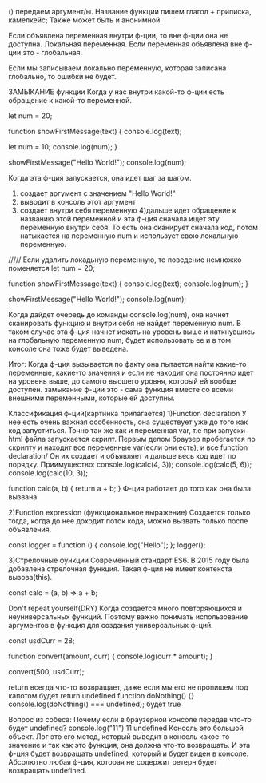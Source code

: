 () передаем аргумент/ы. 
Название функции пишем глагол + приписка, камелкейс; Также может быть и анонимной.

Если объявлена переменная внутри ф-ции, то вне ф-ции она не доступна. Локальная переменная.
Если переменная объявлена вне ф-ции это - глобальная.

Если мы записываем локально переменную, которая записана глобально, то ошибки не будет. 

ЗАМЫКАНИЕ функции
Когда у нас внутри какой-то ф-ции есть обращение к какой-то переменной.

let num = 20;

function showFirstMessage(text) {
  console.log(text);

  let num = 10;
  console.log(num);
}

showFirstMessage("Hello World!");
console.log(num);

Когда эта ф-ция запускается, она идет шаг за шагом.
1) создает аргумент с значением "Hello World!"
2) выводит в консоль этот аргумент
3) создает внутри себя переменную 
4)дальше идет обращение к названию этой переменной и эта ф-ция сначала ищет эту переменную внутри себя. То есть она сканирует сначала код, потом натыкается на переменную num и использует свою локальную переменную.

///// Если удалить локадьную переменную, то поведение немножко поменяется
let num = 20;

function showFirstMessage(text) {
  console.log(text);
  console.log(num);
}

showFirstMessage("Hello World!");
console.log(num);

Когда дайдет очередь до команды   console.log(num), она начнет сканировать функцию и внутри себя не найдет переменную num. В таком случае эта ф-ция начнет искать на уровень выше и наткнувшись на глобальную переменную num, будет использовать ее и в том консоле она тоже будет выведена.

Итог: Когда ф-ция вызывается по факту она пытается найти какие-то переменные, какие-то значения и если не находит она постоянно идет на уровень выше, до самого высшего уровня, который ей вообще доступен.
замыкание ф-ции это - сама функция вместе со всеми внешними переменными, которые ей доступны.


Классификация ф-ций(картинка прилагается)
1)Function declaration
У нее есть очень важная особенность, она существует уже до того как код запуститься. Точно так же как и переменная var, т.е при запуски html  файла запускается скрипт. Первым делом браузер пробегается по скрипту и находит все переменные var(если они есть), и все function declaration/ Он их создает и объявляет и дальше весь код идет по порядку.
Приимущество:
console.log(calc(4, 3));
console.log(calc(5, 6));
console.log(calc(10, 3));

function calc(a, b) {
  return a + b;
}
Ф-ция работает до того как она была вызвана.

2)Function expression (функциональное выражение)
Создается только тогда, когда до нее доходит поток кода, можно вызвать только после объявления.

const logger = function () {
  console.log("Hello");
};
logger();

3)Стрелочные функции
Современный стандарт ES6. В 2015 году была добавлена стрелочная функция.
Такая ф-ция не имеет контекста вызова(this).

const calc = (a, b) => a + b;

<!-- ///////////////////////////////////////////////////////////// -->
Don't repeat yourself(DRY)
Когда создается много повторяющихся и неуниверсальных функций. Поэтому важно понимать использование аргументов в функция для создания универсальных ф-ций.

const usdCurr = 28;

function convert(amount, curr) {
  console.log(curr * amount);
}

convert(500, usdCurr);

 return всегда что-то возвращает, даже если мы его не пропишем под капотом будет return undefined
function doNothing() {}
console.log(doNothing() === undefined); 
будет true

Вопрос из собеса:
Почему если в браузерной консоле передав что-то будет undefined?
console.log("11")
11
undefined
Консоль это большой объект. Лог это его метод, который выводит в консоль какое-то значение и так как это функция, она должна что-то возвращать. И эта ф-ция будет возвращать undefined, который и будет виден в консоле. Абсолютно любая ф-ция, которая не содержит ретерн будет возвращать undefined.